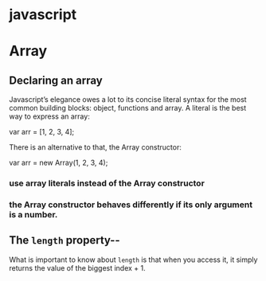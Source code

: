 # javascript


# Array

## Declaring an array

Javascript’s elegance owes a lot to its concise literal syntax for the most common building blocks: object, functions and array.
A literal is the best way to express an array:

var arr = [1, 2, 3, 4];

There is an alternative to that, the Array constructor:

var arr = new Array(1, 2, 3, 4);

### use array literals instead of the Array constructor
### the Array constructor behaves differently if its only argument is a number.


## The `length` property--

What is important to know about `length` is that when you access it, it simply returns the value of the biggest index + 1.
